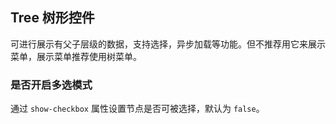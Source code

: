 <div class="demo-header">
<p class="overviewicon">
  <span class="wapi-navigation-tree"/>
</p>

## Tree 树形控件

<nova-uxlink widget-name="Tree"></nova-uxlink>

可进行展示有父子层级的数据，支持选择，异步加载等功能。但不推荐用它来展示菜单，展示菜单推荐使用树菜单。
</div>

### 是否开启多选模式

通过 `show-checkbox` 属性设置节点是否可被选择，默认为 `false`。

<nova-demo-view link="tree/show-checkbox"></nova-demo-view>

<br>
